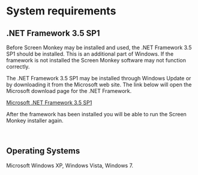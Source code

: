 <h1 class="rvps2"><span class="rvts0"><span class="rvts10">System requirements</span></span></h1>
<h2>.NET Framework 3.5 SP1</h2>
<p>Before Screen Monkey may be installed and used, the .NET Framework 3.5 
 SP1 should be installed. This is an additional part of Windows. If the 
 framework is not installed the Screen Monkey software may not function 
 correctly.</p>
<p>The .NET Framework 3.5 SP1 may be installed through Windows Update or 
 by downloading it from the Microsoft web site. The link below will open 
 the Microsoft download page for the .NET Framework.</p>
<p><a href="http://www.microsoft.com/downloads/details.aspx?familyid=AB99342F-5D1A-413D-8319-81DA479AB0D7&amp;displaylang=en" 
		 target="_blank">Microsoft .NET Framework 3.5 SP1</a></p>
<p>After the framework has been installed you will be able to run the Screen 
 Monkey installer again.</p>
<p>&#160;</p>
<h2>Operating Systems</h2>
<p>Microsoft Windows XP, Windows Vista, Windows 7.</p>
